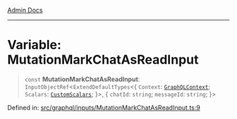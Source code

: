 [Admin Docs](/)

***

# Variable: MutationMarkChatAsReadInput

> `const` **MutationMarkChatAsReadInput**: `InputObjectRef`\<`ExtendDefaultTypes`\<\{ `Context`: [`GraphQLContext`](../../../context/type-aliases/GraphQLContext.md); `Scalars`: [`CustomScalars`](../../../scalars/type-aliases/CustomScalars.md); \}\>, \{ `chatId`: `string`; `messageId`: `string`; \}\>

Defined in: [src/graphql/inputs/MutationMarkChatAsReadInput.ts:9](https://github.com/Sourya07/talawa-api/blob/aac5f782223414da32542752c1be099f0b872196/src/graphql/inputs/MutationMarkChatAsReadInput.ts#L9)
